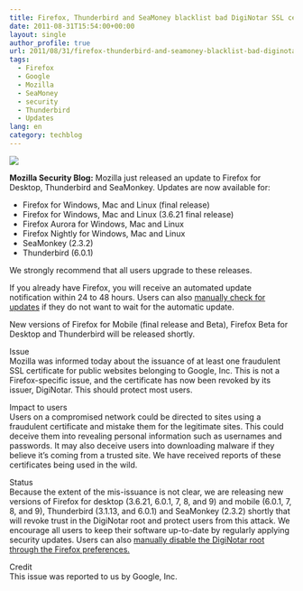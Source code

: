 ```yaml
---
title: Firefox, Thunderbird and SeaMoney blacklist bad DigiNotar SSL certificates
date: 2011-08-31T15:54:00+00:00
layout: single
author_profile: true
url: 2011/08/31/firefox-thunderbird-and-seamoney-blacklist-bad-diginotar-ssl-certificates/
tags:
  - Firefox
  - Google
  - Mozilla
  - SeaMoney
  - security
  - Thunderbird
  - Updates
lang: en
category: techblog
---
```

<div dir="ltr" trbidi="on">
  <span></span></p> 
  
  <div>
    <a href="http://4.bp.blogspot.com/-Zwp8qtOYnck/Tl5R13-a_GI/AAAAAAAAEAA/FjeHZsZ7Rzc/s1600/logo_footer.png" imageanchor="1"><img border="0" src="http://4.bp.blogspot.com/-Zwp8qtOYnck/Tl5R13-a_GI/AAAAAAAAEAA/FjeHZsZ7Rzc/s1600/logo_footer.png" /></a>
  </div>
  
  <p>
    <b>Mozilla Security Blog:</b> Mozilla just released an update to Firefox for Desktop, Thunderbird and SeaMonkey. Updates are now available for:
  </p>
  
  <ul>
    <li>
      Firefox for Windows, Mac and Linux (final release)
    </li>
    <li>
      Firefox for Windows, Mac and Linux (3.6.21 final release)
    </li>
    <li>
      Firefox Aurora for Windows, Mac and Linux
    </li>
    <li>
      Firefox Nightly for Windows, Mac and Linux
    </li>
    <li>
      SeaMonkey (2.3.2)
    </li>
    <li>
      Thunderbird (6.0.1)
    </li>
  </ul>
  
  <p>
    We strongly recommend that all users upgrade to these releases.
  </p>
  
  <p>
    If you already have Firefox, you will receive an automated update notification within 24 to 48 hours. Users can also <a href="http://support.mozilla.com/kb/Updating%20Firefox?s=manual+update&#038;as=s#w_how-do-i-manually-check-for-updates">manually check for updates</a> if they do not want to wait for the automatic update.
  </p>
  
  <p>
    New versions of Firefox for Mobile (final release and Beta), Firefox Beta for Desktop and Thunderbird will be released shortly.
  </p>
  
  <p>
    <span> Issue</span><br />Mozilla was informed today about the issuance of at least one fraudulent SSL certificate for public websites belonging to Google, Inc. This is not a Firefox-specific issue, and the certificate has now been revoked by its issuer, DigiNotar. This should protect most users.
  </p>
  
  <div>
    <span>Impact to users</span><br />Users on a compromised network could be directed to sites using a fraudulent certificate and mistake them for the legitimate sites. This could deceive them into revealing personal information such as usernames and passwords. It may also deceive users into downloading malware if they believe it’s coming from a trusted site. We have received reports of these certificates being used in the wild.</p>
  </div>
  
  <div>
    <span>Status</span><br />Because the extent of the mis-issuance is not clear, we are releasing new versions of Firefox for desktop (3.6.21, 6.0.1, 7, 8, and 9) and mobile (6.0.1, 7, 8, and 9), Thunderbird (3.1.13, and 6.0.1) and SeaMonkey (2.3.2) shortly that will revoke trust in the DigiNotar root and protect users from this attack. We encourage all users to keep their software up-to-date by regularly applying security updates. Users can also <a href="http://support.mozilla.com/en-US/kb/deleting-diginotar-ca-cert">manually disable the DigiNotar root through the Firefox preferences.</a></p>
  </div>
  
  <div>
    <span>Credit</span><br />This issue was reported to us by Google, Inc.
  </div>
</div>
